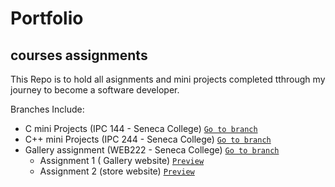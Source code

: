 # Portfolio

## courses assignments
  This Repo is to hold all asignments and mini projects completed tthrough my journey to become a software developer.
  
  Branches Include:
  * C mini Projects (IPC 144 - Seneca College) [`Go to branch`](https://github.com/louisan42/Portfolio/tree/CminiProjects)
  * C++ mini Projects (IPC 244 - Seneca College) [`Go to branch`](https://github.com/louisan42/Portfolio/tree/C%2B%2BminiProjects)
  * Gallery assignment (WEB222 - Seneca College) [`Go to branch`](https://github.com/louisan42/Portfolio/tree/A1-gallery)
    * Assignment 1 ( Gallery website)  [`Preview`](https://louisan42.github.io/Portfolio/web222/assignment-1/index.html)
    * Assignment 2 (store website)  [`Preview`](https://louisan42.github.io/Portfolio/web222/assignment-2/index.html)
  
